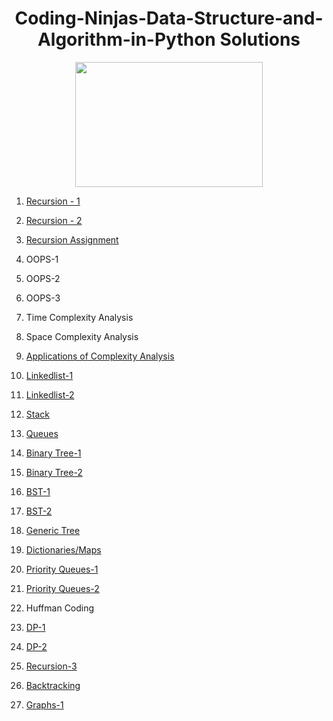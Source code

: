 <h1 align="center"><b>Coding-Ninjas-Data-Structure-and-Algorithm-in-Python Solutions </b></h1>
<p align="center"><img src="https://pa1.narvii.com/7033/f52fb7e1b69cea2a8120b4d2824196c956180015r1-538-302_hq.gif" width="300" height="200" /></p>
<p1 text-align=center>
   <ol> 
  <p><li><a href="https://github.com/Crazy2code15/Coding-Ninjas-Data-Structure-and-Algorithm-in-Python/tree/main/Recursion-1"> Recursion - 1 </a></li></p>
  <p><li><a href="https://github.com/Crazy2code15/Coding-Ninjas-Data-Structure-and-Algorithm-in-Python/tree/main/Recursion-2"> Recursion - 2 </a></li></p>
  <p><li><a href="https://github.com/Crazy2code15/Coding-Ninjas-Data-Structure-and-Algorithm-in-Python/blob/main/Recursion%20assignments/All%20the%20Assignments%20of%20Recursion.ipynb"> Recursion Assignment </a></p>
     <p><li> OOPS-1 </li></p>
     <p><li> OOPS-2 </li></p>
     <p><li> OOPS-3</li></p>
     <p><li> Time Complexity Analysis </li></p>
     <p><li> Space Complexity Analysis</li></p>
     <p><li><a href="https://github.com/Crazy2code15/Coding-Ninjas-Data-Structure-and-Algorithm-in-Python/blob/main/Applications%20of%20Complexity%20Analysis/All%20Codes.ipynb"> Applications of Complexity Analysis </a></li></p>
     <p><li><a href="https://github.com/Crazy2code15/Coding-Ninjas-Data-Structure-and-Algorithm-in-Python/blob/main/linkedlist-1/all%20codes%20in%20one.ipynb"> Linkedlist-1 </a></li></p>
     <p><li><a href="https://github.com/Crazy2code15/Coding-Ninjas-Data-Structure-and-Algorithm-in-Python/tree/main/linkedlist-2"> Linkedlist-2 </a></li></p>
     <p><li><a href="https://github.com/Crazy2code15/Coding-Ninjas-Data-Structure-and-Algorithm-in-Python/blob/main/Stack/All%20codes%20in%20one.ipynb"> Stack </a></li></p>
     <p><li><a href="https://github.com/Crazy2code15/Coding-Ninjas-Data-Structure-and-Algorithm-in-Python/blob/main/Queues/All%20code%20in%20one.ipynb"> Queues </a></li></p>
      <p><li><a href="https://github.com/Crazy2code15/Coding-Ninjas-Data-Structure-and-Algorithm-in-Python/blob/main/Binary%20Tree-1/All%20codes%20in%20one%20file.ipynb"> Binary Tree-1 </a></li></p>
      <p><li><a href="https://github.com/Crazy2code15/Coding-Ninjas-Data-Structure-and-Algorithm-in-Python/blob/main/Binary%20Tree-2/All%20code%20in%20one%20file.ipynb"> Binary Tree-2 </a></li></p>
      <p><li><a href="https://github.com/Crazy2code15/Coding-Ninjas-Data-Structure-and-Algorithm-in-Python/blob/main/BST-1/All%20in%20one.ipynb"> BST-1 </a></li></p>
      <p><li><a href="https://github.com/Crazy2code15/Coding-Ninjas-Data-Structure-and-Algorithm-in-Python/blob/main/BST-2/all%20in%20one.ipynb"> BST-2 </a></li></p>
      <p><li><a href="https://github.com/Crazy2code15/Coding-Ninjas-Data-Structure-and-Algorithm-in-Python/blob/main/Generic%20Tree/all%20in%20one.ipynb"> Generic Tree </a></li></p>
      <p><li><a href="https://github.com/Crazy2code15/Coding-Ninjas-Data-Structure-and-Algorithm-in-Python/blob/main/Dictionaries%20Maps/all%20in%20one.ipynb"> Dictionaries/Maps </a></li></p>
      <p><li><a href="https://github.com/Crazy2code15/Coding-Ninjas-Data-Structure-and-Algorithm-in-Python/blob/main/Priority%20Queue-1/All%20in%20one.ipynb"> Priority Queues-1 </a></li></p>
      <p><li><a href="https://github.com/Crazy2code15/Coding-Ninjas-Data-Structure-and-Algorithm-in-Python/blob/main/Priority%20Queues-2/all%20in%20one.ipynb"> Priority Queues-2 </a></li></p>
      <p><li> Huffman Coding </li></p>
      <p><li><a href="https://github.com/Crazy2code15/Coding-Ninjas-Data-Structure-and-Algorithm-in-Python/blob/main/DP-1.ipynb"> DP-1 </a></li></p>
      <p><li><a href="https://github.com/Crazy2code15/Coding-Ninjas-Data-Structure-and-Algorithm-in-Python/blob/main/DP-2.ipynb"> DP-2 </a></li></p>
      <p><li><a href="https://github.com/Crazy2code15/Coding-Ninjas-Data-Structure-and-Algorithm-in-Python/tree/main/Recursion-3"> Recursion-3 </a></li></p>
      <p><li><a href="https://github.com/Crazy2code15/Coding-Ninjas-Data-Structure-and-Algorithm-in-Python/blob/main/Backtracking.ipynb"> Backtracking </a></li></p>
      <p><li><a href="https://github.com/Crazy2code15/Coding-Ninjas-Data-Structure-and-Algorithm-in-Python/blob/main/Graphs-1.ipynb"> Graphs-1 </a></li></p>

  </ol>
</p1>
